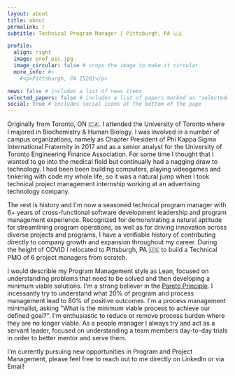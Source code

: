 ```yaml
---
layout: about
title: about
permalink: /
subtitle: Technical Program Manager | Pittsburgh, PA 🇺🇸

profile:
  align: right
  image: prof_pic.jpg
  image_circular: false # crops the image to make it circular
  more_info: #>
    #<p>Pittsburgh, PA 15201</p>

news: false # includes a list of news items
selected_papers: false # includes a list of papers marked as "selected={true}"
social: true # includes social icons at the bottom of the page
---
```


Originally from Toronto, ON 🇨🇦. I attended the University of Toronto where I majored in Biochemistry & Human Biology. I was involved in a number of campus organizations, namely as Chapter President of Phi Kappa Sigma International Fraternity in 2017 and as a senior analyst for the University of Toronto Engineering Finance Association. For some time I thought that I wanted to go into the medical field but  continually had a nagging draw to technology. I had been been building computers, playing videogames and tinkering with code my whole life, so it was a natural jump when I took technical project management internship working at an advertising technology company.

The rest is history and I'm now a seasoned technical program manager with 6+ years of cross-functional software development leadership and program management experience. Recognized for demonstrating a natural aptitude for streamlining program operations, as well as for driving innovation across diverse projects and programs, I have a verifiable history of contributing directly to company growth and expansion throughout my career. During the height of COVID I relocated to Pittsburgh, PA 🇺🇸 to build a Technical PMO of 6 project managers from scratch.

I would describle my Program Management style as Lean, focused on understanding problems that need to be solved and then developing a minimum viable solutions. I'm a strong believer in the <a href="https://en.wikipedia.org/wiki/Pareto_principle">Pareto Principle</a>. I incessantly try to understand what 20% of program and process management lead to 80% of positive outcomes. I'm a process management minimalist, asking "What is the minimum viable process to achieve our defined goal?". I'm enthusiastic to reduce or remove process burden where they are no longer viable. As a people manager I always try and act as a servant leader, focused on understanding a team members day-to-day trials in order to better mentor and serve them.

I'm currently pursuing new opportunities in Program and Project Management, please feel free to reach out to me directly on LinkedIn or via Email!